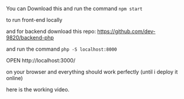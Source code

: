 You can Download this and run the command
``npm start``

to run front-end locally

and for backend download this repo:
https://github.com/dev-9820/backend-php

and run the command
``php -S localhost:8000``

OPEN
http://localhost:3000/ 

on your browser and everything should work perfectly
(until i deploy it online)

here is the working video.
